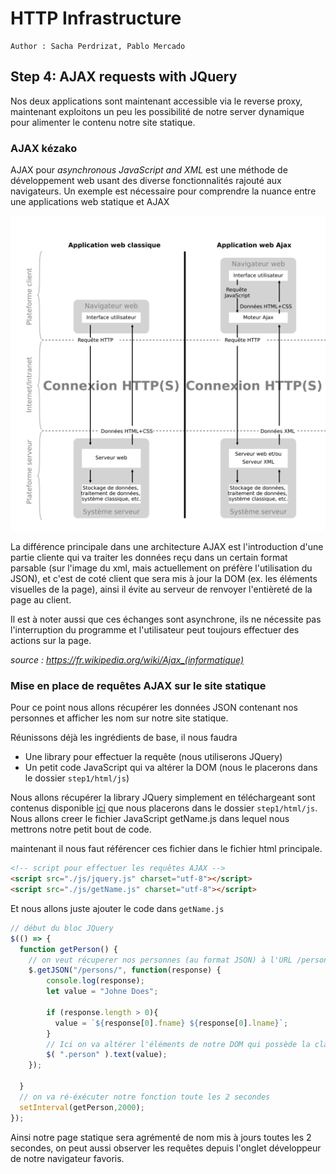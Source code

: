 # HTTP Infrastructure

```
Author : Sacha Perdrizat, Pablo Mercado
```

## Step 4: AJAX requests with JQuery

Nos deux applications sont maintenant accessible via le reverse proxy, maintenant exploitons un peu les possibilité de notre server dynamique pour alimenter le contenu notre site statique.

### AJAX kézako

AJAX pour *asynchronous JavaScript and XML* est une méthode de développement web usant des diverse fonctionnalités rajouté aux navigateurs. Un exemple est nécessaire pour comprendre la nuance entre une applications web statique et AJAX

![ajax](./images/Ajax-modell-fr.svg)

La différence principale dans une architecture AJAX est l'introduction d'une partie cliente qui va traiter les données reçu dans un certain format parsable (sur l'image du xml, mais actuellement on préfère l'utilisation du JSON), et c'est de coté client que sera mis à jour la DOM (ex. les éléments visuelles de la page), ainsi il évite au serveur de renvoyer l'entièreté de la page au client.

Il est à noter aussi que ces échanges sont asynchrone, ils ne nécessite pas l'interruption du programme et l'utilisateur peut toujours effectuer des actions sur la page.

*source : https://fr.wikipedia.org/wiki/Ajax_(informatique)*

### Mise en place de requêtes AJAX sur le site statique

Pour ce point nous allons récupérer les données JSON contenant nos personnes et afficher les nom sur notre site statique.

Réunissons déjà les ingrédients de base, il nous faudra

- Une library pour effectuer la requête (nous utiliserons JQuery)
- Un petit code JavaScript qui va altérer la DOM (nous le placerons dans le dossier ``step1/html/js``)

Nous allons récupérer la library JQuery simplement en téléchargeant sont contenus disponible [ici](https://jquery.com/download/) que nous placerons dans le dossier ``step1/html/js``. Nous allons creer le fichier JavaScript getName.js dans lequel nous mettrons notre petit bout de code.

maintenant il nous faut référencer ces fichier dans le fichier html principale.

```html
<!-- script pour effectuer les requêtes AJAX -->
<script src="./js/jquery.js" charset="utf-8"></script>
<script src="./js/getName.js" charset="utf-8"></script>
```
Et nous allons juste ajouter le code dans ``getName.js``

```JavaScript
// début du bloc JQuery
$(() => {
  function getPerson() {
    // on veut récuperer nos personnes (au format JSON) à l'URL /persons/
    $.getJSON("/persons/", function(response) {
        console.log(response);
        let value = "Johne Does";

        if (response.length > 0){
          value = `${response[0].fname} ${response[0].lname}`;
        }
        // Ici on va altérer l'éléments de notre DOM qui possède la class person
        $( ".person" ).text(value);
    });

  }
  // on va ré-éxécuter notre fonction toute les 2 secondes
  setInterval(getPerson,2000);
});

```

Ainsi notre page statique sera agrémenté de nom mis à jours toutes les 2 secondes, on peut aussi observer les requêtes depuis l'onglet développeur de notre navigateur favoris.
